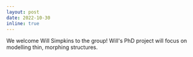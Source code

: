 ```yaml
---
layout: post
date: 2022-10-30
inline: true
---
```


We welcome Will Simpkins to the group!  Will's PhD project will focus on modelling thin, morphing structures.

